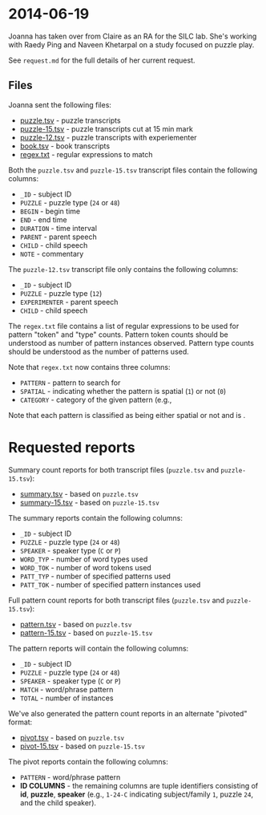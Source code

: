 # 2014-06-19

Joanna has taken over from Claire as an RA for the SILC lab.  She's working with Raedy Ping and Naveen Khetarpal on a study focused on puzzle play.

See `request.md` for the full details of her current request.


## Files

Joanna sent the following files:

* [puzzle.tsv](data/puzzle.tsv) - puzzle transcripts
* [puzzle-15.tsv](data/puzzle-15.tsv) - puzzle transcripts cut at 15 min mark
* [puzzle-12.tsv](data/puzzle-15.tsv) - puzzle transcripts with experiementer
* [book.tsv](data/puzzle.tsv) - book transcripts
* [regex.txt](regex.txt) - regular expressions to match

Both the `puzzle.tsv` and `puzzle-15.tsv` transcript files contain the following columns:

* `_ID` - subject ID
* `PUZZLE` - puzzle type (`24` or `48`)
* `BEGIN` - begin time
* `END` - end time
* `DURATION` - time interval
* `PARENT` - parent speech
* `CHILD` - child speech
* `NOTE` - commentary

The `puzzle-12.tsv` transcript file only contains the following columns:

* `_ID` - subject ID
* `PUZZLE` - puzzle type (`12`)
* `EXPERIMENTER` - parent speech
* `CHILD` - child speech

The `regex.txt` file contains a list of regular expressions to be used for
pattern "token" and "type" counts. Pattern token counts should be understood as number of pattern instances observed. Pattern type counts should be understood as the number of patterns used.  

Note that `regex.txt` now contains three columns:

* `PATTERN` - pattern to search for
* `SPATIAL` - indicating whether the pattern is spatial (`1`) or not (`0`)
* `CATEGORY` - category of the given pattern (e.g., 



Note that each pattern is classified as being either spatial or not and is .




# Requested reports

Summary count reports for both transcript files (`puzzle.tsv` and `puzzle-15.tsv`):

* [summary.tsv](reports/summary.tsv) - based on `puzzle.tsv`
* [summary-15.tsv](reports/summary-15.tsv) - based on `puzzle-15.tsv`

The summary reports contain the following columns:

* `_ID` - subject ID
* `PUZZLE` - puzzle type (`24` or `48`)
* `SPEAKER` - speaker type (`C` or `P`)
* `WORD_TYP` - number of word types used
* `WORD_TOK` - number of word tokens used
* `PATT_TYP` - number of specified patterns used
* `PATT_TOK` - number of specified pattern instances used

Full pattern count reports for both transcript files (`puzzle.tsv` and `puzzle-15.tsv`):

* [pattern.tsv](reports/pattern.tsv) - based on `puzzle.tsv`
* [pattern-15.tsv](reports/pattern-15.tsv) - based on `puzzle-15.tsv`

The pattern reports will contain the following columns:

* `_ID` - subject ID
* `PUZZLE` - puzzle type (`24` or `48`)
* `SPEAKER` - speaker type (`C` or `P`)
* `MATCH` - word/phrase pattern
* `TOTAL` - number of instances

We've also generated the pattern count reports in an alternate "pivoted"
format:

* [pivot.tsv](reports/pivot.tsv) - based on `puzzle.tsv`
* [pivot-15.tsv](reports/pivot-15.tsv) - based on `puzzle-15.tsv`

The pivot reports contain the following columns:

* `PATTERN` - word/phrase pattern
* **ID COLUMNS** - the remaining columns are tuple identifiers consisting of
  **id**, **puzzle**, **speaker** (e.g., `1-24-C` indicating subject/family
  `1`, puzzle `24`, and the child speaker).
